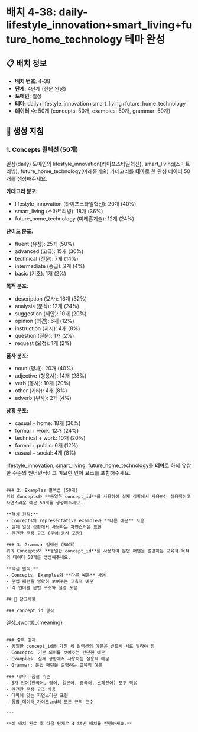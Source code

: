 # 배치 4-38: daily-lifestyle_innovation+smart_living+future_home_technology 테마 완성

## 📋 배치 정보
- **배치 번호**: 4-38
- **단계**: 4단계 (전문 완성)
- **도메인**: 일상
- **테마**: daily+lifestyle_innovation+smart_living+future_home_technology
- **데이터 수**: 50개 (concepts: 50개, examples: 50개, grammar: 50개)

## 🎯 생성 지침

### 1. Concepts 컬렉션 (50개)
일상(daily) 도메인의 lifestyle_innovation(라이프스타일혁신), smart_living(스마트리빙), future_home_technology(미래홈기술) 카테고리를 **테마**로 한 완성 데이터 50개를 생성해주세요.

**카테고리 분포:**
- lifestyle_innovation (라이프스타일혁신): 20개 (40%)
- smart_living (스마트리빙): 18개 (36%)
- future_home_technology (미래홈기술): 12개 (24%)

**난이도 분포:**
- fluent (유창): 25개 (50%)
- advanced (고급): 15개 (30%)
- technical (전문): 7개 (14%)
- intermediate (중급): 2개 (4%)
- basic (기초): 1개 (2%)

**목적 분포:**
- description (묘사): 16개 (32%)
- analysis (분석): 12개 (24%)
- suggestion (제안): 10개 (20%)
- opinion (의견): 6개 (12%)
- instruction (지시): 4개 (8%)
- question (질문): 1개 (2%)
- request (요청): 1개 (2%)

**품사 분포:**
- noun (명사): 20개 (40%)
- adjective (형용사): 14개 (28%)
- verb (동사): 10개 (20%)
- other (기타): 4개 (8%)
- adverb (부사): 2개 (4%)

**상황 분포:**
- casual + home: 18개 (36%)
- formal + work: 12개 (24%)
- technical + work: 10개 (20%)
- formal + public: 6개 (12%)
- casual + social: 4개 (8%)

lifestyle_innovation, smart_living, future_home_technology를 **테마**로 하되 유창한 수준의 원어민적이고 미묘한 언어 요소를 포함해주세요.

```

### 2. Examples 컬렉션 (50개)
위의 Concepts와 **동일한 concept_id**를 사용하여 실제 상황에서 사용하는 실용적이고 자연스러운 예문 50개를 생성해주세요.

**핵심 원칙:**
- Concepts의 representative_example과 **다른 예문** 사용
- 실제 일상 상황에서 사용하는 자연스러운 표현
- 완전한 문장 구조 (주어+동사 포함)

### 3. Grammar 컬렉션 (50개)
위의 Concepts와 **동일한 concept_id**를 사용하여 문법 패턴을 설명하는 교육적 목적의 데이터 50개를 생성해주세요.

**핵심 원칙:**
- Concepts, Examples와 **다른 예문** 사용
- 문법 패턴을 명확히 보여주는 교육적 예문
- 각 언어별 문법 구조와 설명 포함

## 📝 참고사항

### concept_id 형식
```
일상_{word}_{meaning}
```

### 중복 방지
- 동일한 concept_id를 가진 세 컬렉션의 예문은 반드시 서로 달라야 함
- Concepts: 기본 의미를 보여주는 간단한 예문
- Examples: 실제 상황에서 사용하는 실용적 예문  
- Grammar: 문법 패턴을 설명하는 교육적 예문

### 데이터 품질 기준
- 5개 언어(한국어, 영어, 일본어, 중국어, 스페인어) 모두 작성
- 완전한 문장 구조 사용
- 테마에 맞는 자연스러운 표현
- 통합_데이터_가이드.md의 모든 규칙 준수

---

**이 배치 완료 후 다음 단계로 4-39번 배치를 진행하세요.**